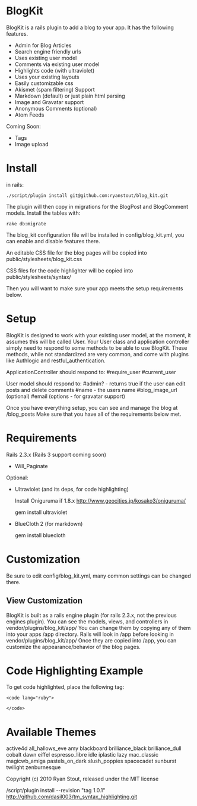 BlogKit
=======

BlogKit is a rails plugin to add a blog to your app.  It has the following features.

+ Admin for Blog Articles
+ Search engine friendly urls
+ Uses existing user model
+ Comments via existing user model
+ Highlights code (with ultraviolet)
+ Uses your existing layouts
+ Easily customizable css
+ Akismet (spam filtering) Support
+ Markdown (default) or just plain html parsing
+ Image and Gravatar support
+ Anonymous Comments (optional)
+ Atom Feeds

Coming Soon:

+ Tags
+ Image upload


Install
=======

in rails:

    ./script/plugin install git@github.com:ryanstout/blog_kit.git

The plugin will then copy in migrations for the BlogPost and BlogComment models.  Install the tables with:

    rake db:migrate

The blog_kit configuration file will be installed in config/blog_kit.yml, you can enable and disable features there.

An editable CSS file for the blog pages will be copied into public/stylesheets/blog_kit.css

CSS files for the code highlighter will be copied into public/stylesheets/syntax/
    
Then you will want to make sure your app meets the setup requirements below.

Setup
=====

BlogKit is designed to work with your existing user model, at the moment, it assumes this will be
called User.  Your User class and application controller simply need to respond to some methods to
be able to use BlogKit.  These methods, while not standardized are very common, and come with plugins
like Authlogic and restful_authentication.

ApplicationController should respond to:
    #require_user
    #current_user

User model should respond to:
    #admin?  - returns true if the user can edit posts and delete comments
    #name	 - the users name
    #blog_image_url (optional)
    #email (options - for gravatar support)
    
Once you have everything setup, you can see and manage the blog at /blog_posts  Make sure that you have
all of the requirements below met.

Requirements
============

Rails 2.3.x (Rails 3 support coming soon)

- Will_Paginate

Optional:

- Ultraviolet (and its deps, for code highlighting)

    Install Oniguruma if 1.8.x
    http://www.geocities.jp/kosako3/oniguruma/
    
    gem install ultraviolet
    
- BlueCloth 2 (for markdown)

    gem install bluecloth


Customization
=============

Be sure to edit config/blog_kit.yml, many common settings can be changed there.

View Customization
------------------

BlogKit is built as a rails engine plugin (for rails 2.3.x, not the previous engines plugin).  You can see
the models, views, and controllers in vendor/plugins/blog_kit/app/  You can change them by copying any of 
them into your apps /app directory.  Rails will look in /app before looking in vendor/plugins/blog_kit/app/
Once they are copied into /app, you can customize the appearance/behavior of the blog pages.


Code Highlighting Example
=========================

To get code highlighted, place the following tag:

    <code lang="ruby">

    </code>

Available Themes
================
active4d
all_hallows_eve
amy
blackboard
brilliance_black
brilliance_dull
cobalt
dawn
eiffel
espresso_libre
idle
iplastic
lazy
mac_classic
magicwb_amiga
pastels_on_dark
slush_poppies
spacecadet
sunburst
twilight
zenburnesque


Copyright (c) 2010 Ryan Stout, released under the MIT license


/script/plugin install --revision "tag 1.0.1" http://github.com/dasil003/tm_syntax_highlighting.git